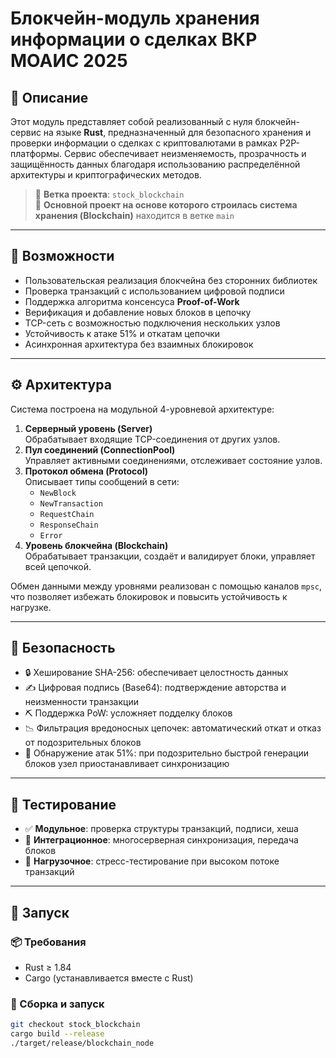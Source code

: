 # Блокчейн-модуль хранения информации о сделках ВКР МОАИС 2025

## 📌 Описание

Этот модуль представляет собой реализованный с нуля блокчейн-сервис на языке **Rust**, предназначенный для безопасного хранения и проверки информации о сделках с криптовалютами в рамках P2P-платформы. Сервис обеспечивает неизменяемость, прозрачность и защищённость данных благодаря использованию распределённой архитектуры и криптографических методов.

> 📂 **Ветка проекта**: `stock_blockchain`  
> 🧩 **Основной проект на основе которого строилась система хранения (Blockchain)** находится в ветке `main`

---

## 🧱 Возможности

- Пользовательская реализация блокчейна без сторонних библиотек
- Проверка транзакций с использованием цифровой подписи
- Поддержка алгоритма консенсуса **Proof-of-Work**
- Верификация и добавление новых блоков в цепочку
- TCP-сеть с возможностью подключения нескольких узлов
- Устойчивость к атаке 51% и откатам цепочки
- Асинхронная архитектура без взаимных блокировок

---

## ⚙️ Архитектура

Система построена на модульной 4-уровневой архитектуре:

1. **Серверный уровень (Server)**  
   Обрабатывает входящие TCP-соединения от других узлов.
2. **Пул соединений (ConnectionPool)**  
   Управляет активными соединениями, отслеживает состояние узлов.
3. **Протокол обмена (Protocol)**  
   Описывает типы сообщений в сети:
   - `NewBlock`
   - `NewTransaction`
   - `RequestChain`
   - `ResponseChain`
   - `Error`
4. **Уровень блокчейна (Blockchain)**  
   Обрабатывает транзакции, создаёт и валидирует блоки, управляет всей цепочкой.

Обмен данными между уровнями реализован с помощью каналов `mpsc`, что позволяет избежать блокировок и повысить устойчивость к нагрузке.

---

## 🔐 Безопасность

- 🔒 Хеширование SHA-256: обеспечивает целостность данных
- ✍️ Цифровая подпись (Base64): подтверждение авторства и неизменности транзакции
- ⛏ Поддержка PoW: усложняет подделку блоков
- 📉 Фильтрация вредоносных цепочек: автоматический откат и отказ от подозрительных блоков
- 🚨 Обнаружение атак 51%: при подозрительно быстрой генерации блоков узел приостанавливает синхронизацию

---

## 🧪 Тестирование

- ✅ **Модульное**: проверка структуры транзакций, подписи, хеша
- 🔗 **Интеграционное**: многосерверная синхронизация, передача блоков
- 🧨 **Нагрузочное**: стресс-тестирование при высоком потоке транзакций

---

## 🚀 Запуск

### 📦 Требования

- Rust ≥ 1.84
- Cargo (устанавливается вместе с Rust)

### 🔧 Сборка и запуск

```bash
git checkout stock_blockchain
cargo build --release
./target/release/blockchain_node
```
